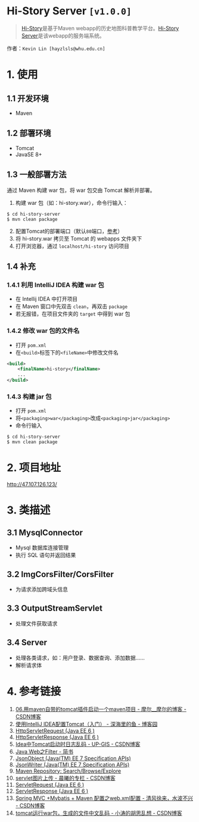 # Hi-Story Server `[v1.0.0]`

> [Hi-Story](https://github.com/WHULS/hi-story)是基于Maven webapp的历史地图科普教学平台。[Hi-Story Server](https://github.com/WHULS/hi-story-server)是该webapp的服务端系统。

作者：`Kevin Lin [hayzlsls@whu.edu.cn]`

# 1. 使用
## 1.1 开发环境
- Maven

## 1.2 部署环境
- Tomcat
- JavaSE 8+

## 1.3 一般部署方法
通过 Maven 构建 war 包，将 war 包交由 Tomcat 解析并部署。
1. 构建 war 包（如：hi-story.war），命令行输入：
```shell
$ cd hi-story-server
$ mvn clean package
```

2. 配置Tomcat的部署端口（默认`80`端口，[参考](https://blog.csdn.net/lengdaochuqiao/article/details/54881855)）
3. 将 hi-story.war 拷贝至 Tomcat 的 webapps 文件夹下
4. 打开浏览器，通过 `localhost/hi-story` 访问项目

## 1.4 补充
### 1.4.1 利用 IntelliJ IDEA 构建 war 包
- 在 Intellij IDEA 中打开项目
- 在 Maven 窗口中先双击 `clean`，再双击 `package`
- 若无报错，在项目文件夹的 `target` 中得到 war 包

### 1.4.2 修改 war 包的文件名
- 打开 `pom.xml`
- 在`<build>`标签下的`<fileName>`中修改文件名
```xml
<build>
    <finalName>hi-story</finalName>
    ...
</build>
```

### 1.4.3 构建 jar 包
- 打开 `pom.xml`
- 将`<packaging>war</packaging>`改成`<packaging>jar</packaging>`
- 命令行输入
```shell
$ cd hi-story-server
$ mvn clean package
```

# 2. 项目地址
http://47.107.126.123/

# 3. 类描述
## 3.1 MysqlConnector
- Mysql 数据库连接管理
- 执行 SQL 语句并返回结果

## 3.2 ImgCorsFilter/CorsFilter
- 为请求添加跨域头信息

## 3.3 OutputStreamServlet
- 处理文件获取请求

## 3.4 Server
- 处理各类请求，如：用户登录、数据查询、添加数据……
- 解析请求体

# 4. 参考链接
1. <A HREF="https://blog.csdn.net/u011217058/article/details/79490551">06.用maven自带的tomcat插件启动一个maven项目 - 摩尔__摩尔的博客 - CSDN博客</A>
2. <A HREF="https://www.cnblogs.com/Knowledge-has-no-limit/p/7240585.html">使用IntelliJ IDEA配置Tomcat（入门） - 深海里的鱼 - 博客园</A>
3. <A HREF="https://docs.oracle.com/javaee/6/api/javax/servlet/http/HttpServletRequest.html">HttpServletRequest (Java EE 6 )</A>
4. <A HREF="https://docs.oracle.com/javaee/6/api/javax/servlet/http/HttpServletResponse.html">HttpServletResponse (Java EE 6 )</A>
5. <A HREF="https://blog.csdn.net/gisredevelopment/article/details/49078749">Idea中Tomcat启动时日志乱码 - UP-GIS - CSDN博客</A>
6. <A HREF="https://www.jianshu.com/p/cd2b02ce9bee">Java Web之Filter - 简书</A>
7. <A HREF="https://docs.oracle.com/javaee/7/api/javax/json/JsonObject.html">JsonObject (Java(TM) EE 7 Specification APIs)</A>
8. <A HREF="https://docs.oracle.com/javaee/7/api/javax/json/JsonWriter.html">JsonWriter (Java(TM) EE 7 Specification APIs)</A>
9. <A HREF="https://mvnrepository.com/">Maven Repository: Search/Browse/Explore</A>
10. <A HREF="https://blog.csdn.net/lovefenglinshi/article/details/41747577">servlet图片上传 - 晨曦的专栏 - CSDN博客</A>
11. <A HREF="https://docs.oracle.com/javaee/6/api/javax/servlet/ServletRequest.html">ServletRequest (Java EE 6 )</A>
12. <A HREF="https://docs.oracle.com/javaee/6/api/javax/servlet/ServletResponse.html">ServletResponse (Java EE 6 )</A>
13. <A HREF="https://blog.csdn.net/zouqingfang/article/details/50502792">Spring MVC +Mybatis + Maven 配置之web.xml配置 - 清风徐来，水波不兴 - CSDN博客</A>
14. <A HREF="https://blog.csdn.net/tyt_XiaoTao/article/details/82682964">tomcat运行war包，生成的文件中文乱码 - 小涛的胡思乱想 - CSDN博客</A>
